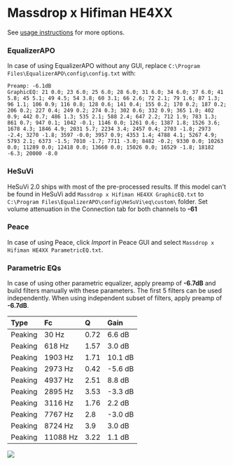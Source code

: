 # Massdrop x Hifiman HE4XX
See [usage instructions](https://github.com/jaakkopasanen/AutoEq#usage) for more options.

### EqualizerAPO
In case of using EqualizerAPO without any GUI, replace `C:\Program Files\EqualizerAPO\config\config.txt`
with:
```
Preamp: -6.1dB
GraphicEQ: 21 0.0; 23 6.0; 25 6.0; 28 6.0; 31 6.0; 34 6.0; 37 6.0; 41 5.8; 45 5.1; 49 4.5; 54 3.8; 60 3.1; 66 2.6; 72 2.1; 79 1.6; 87 1.3; 96 1.1; 106 0.9; 116 0.8; 128 0.6; 141 0.4; 155 0.2; 170 0.2; 187 0.2; 206 0.2; 227 0.4; 249 0.2; 274 0.3; 302 0.6; 332 0.9; 365 1.0; 402 0.9; 442 0.7; 486 1.3; 535 2.1; 588 2.4; 647 2.2; 712 1.9; 783 1.3; 861 0.7; 947 0.1; 1042 -0.1; 1146 0.0; 1261 0.6; 1387 1.8; 1526 3.6; 1678 4.3; 1846 4.9; 2031 5.7; 2234 3.4; 2457 0.4; 2703 -1.8; 2973 -2.4; 3270 -1.8; 3597 -0.0; 3957 0.9; 4353 1.4; 4788 4.1; 5267 4.9; 5793 2.1; 6373 -1.5; 7010 -1.7; 7711 -3.0; 8482 -0.2; 9330 0.0; 10263 0.0; 11289 0.0; 12418 0.0; 13660 0.0; 15026 0.0; 16529 -1.8; 18182 -6.3; 20000 -8.0
```

### HeSuVi
HeSuVi 2.0 ships with most of the pre-processed results. If this model can't be found in HeSuVi add
`Massdrop x Hifiman HE4XX GraphicEQ.txt` to `C:\Program Files\EqualizerAPO\config\HeSuVi\eq\custom\` folder.
Set volume attenuation in the Connection tab for both channels to **-61**

### Peace
In case of using Peace, click *Import* in Peace GUI and select `Massdrop x Hifiman HE4XX ParametricEQ.txt`.

### Parametric EQs
In case of using other parametric equalizer, apply preamp of **-6.7dB** and build filters manually
with these parameters. The first 5 filters can be used independently.
When using independent subset of filters, apply preamp of **-6.7dB**.

| Type    | Fc       |    Q | Gain    |
|:--------|:---------|:-----|:--------|
| Peaking | 30 Hz    | 0.72 | 6.6 dB  |
| Peaking | 618 Hz   | 1.57 | 3.0 dB  |
| Peaking | 1903 Hz  | 1.71 | 10.1 dB |
| Peaking | 2973 Hz  | 0.42 | -5.6 dB |
| Peaking | 4937 Hz  | 2.51 | 8.8 dB  |
| Peaking | 2895 Hz  | 3.53 | -3.3 dB |
| Peaking | 3116 Hz  | 1.76 | 2.2 dB  |
| Peaking | 7767 Hz  | 2.8  | -3.0 dB |
| Peaking | 8724 Hz  | 3.9  | 3.0 dB  |
| Peaking | 11088 Hz | 3.22 | 1.1 dB  |

![](https://raw.githubusercontent.com/jaakkopasanen/AutoEq/master/results/oratory1990/harman_over-ear_2018/Massdrop%20x%20Hifiman%20HE4XX/Massdrop%20x%20Hifiman%20HE4XX.png)